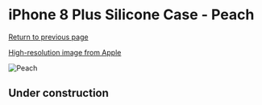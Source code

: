 # iPhone 8 Plus Silicone Case - Peach

[Return to previous page](/iphone_7)

[High-resolution image from Apple](https://store.storeimages.cdn-apple.com/8756/as-images.apple.com/is/MRR82?wid=4500&hei=4500&fmt=png)

<div style="width: 512px"><img src="/almost_uncompressed/MRR82.webp" alt="Peach"></div>

## Under construction
